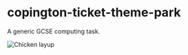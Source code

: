# copington-ticket-theme-park

A generic GCSE computing task.

![Chicken layup](https://media.discordapp.net/attachments/724009203072761876/764220035983081492/image0.gif)
